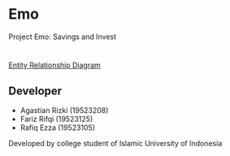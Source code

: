 # Emo
Project Emo: Savings and Invest
#
[Entity Relationship Diagram](https://app.creately.com/diagram/PwMFeZiWOtY/view)
## Developer ##
  - Agastian Rizki (19523208)
  - Fariz Rifqi (19523125)
  - Rafiq Ezza (19523105)
  
  Developed by college student of Islamic University of Indonesia
